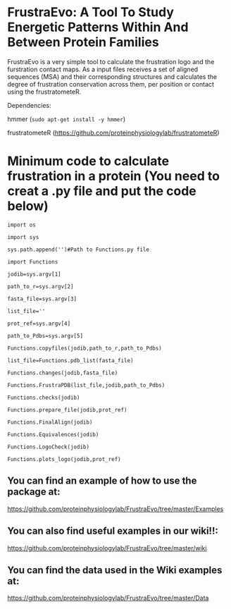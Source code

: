 # FrustraEvo: A Tool To Study Energetic Patterns Within And Between Protein Families

FrustraEvo is a very simple tool to calculate the frustration logo and the furstration contact maps. As a input files receives a set of aligned sequences (MSA) and their corresponding structures and calculates the degree of frustration conservation across them, per position or contact using the frustratometeR.

Dependencies:

hmmer (`sudo apt-get install -y hmmer`)

frustratometeR (https://github.com/proteinphysiologylab/frustratometeR)

# Minimum code to calculate frustration in a protein (You need to creat a .py file and put the code below)
`import os`

`import sys`

`sys.path.append('')#Path to Functions.py file`

`import Functions`

`jodib=sys.argv[1]`

`path_to_r=sys.argv[2]`

`fasta_file=sys.argv[3]`

`list_file=''`

`prot_ref=sys.argv[4]`

`path_to_Pdbs=sys.argv[5]`

`Functions.copyfiles(jodib,path_to_r,path_to_Pdbs)`

`list_file=Functions.pdb_list(fasta_file)`

`Functions.changes(jodib,fasta_file)`

`Functions.FrustraPDB(list_file,jodib,path_to_Pdbs)`

`Functions.checks(jodib)`

`Functions.prepare_file(jodib,prot_ref)`

`Functions.FinalAlign(jodib)`

`Functions.Equivalences(jodib)`

`Functions.LogoCheck(jodib)`

`Functions.plots_logo(jodib,prot_ref)`

## **You can find an example of how to use the package at:**

https://github.com/proteinphysiologylab/FrustraEvo/tree/master/Examples

## **You can also find useful examples in our wiki!!:**

https://github.com/proteinphysiologylab/FrustraEvo/tree/master/wiki

## **You can find the data used in the Wiki examples at:**

https://github.com/proteinphysiologylab/FrustraEvo/tree/master/Data

